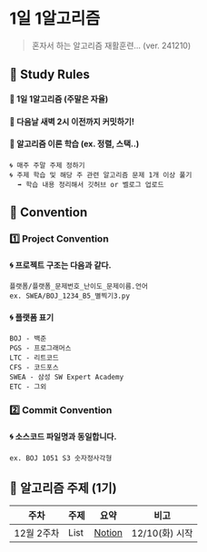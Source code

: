 # 1일 1알고리즘 
> 혼자서 하는 알고리즘 재활훈련... (ver. 241210)

## 🥊 Study Rules
#### 🍥 **1일 1알고리즘** (주말은 자율)  
#### 🍥 **다음날 새벽 2시 이전까지 커밋**하기!  

#### 🍥 알고리즘 이론 학습 (ex. 정렬, 스택..)  
```
🌀 매주 주말 주제 정하기  
🌀 주제 학습 및 해당 주 관련 알고리즘 문제 1개 이상 풀기   
  ➡️ 학습 내용 정리해서 깃허브 or 벨로그 업로드  
```


## 📌 Convention
### 1️⃣ Project Convention  
#### 🌀 프로젝트 구조는 다음과 같다.  
    플랫폼/플랫폼_문제번호_난이도_문제이름.언어
    ex. SWEA/BOJ_1234_B5_별찍기3.py

#### 🌀 플랫폼 표기  
    BOJ - 백준  
    PGS - 프로그래머스  
    LTC - 리트코드  
    CFS - 코드포스  
    SWEA - 삼성 SW Expert Academy  
    ETC - 그외

### 2️⃣ Commit Convention
#### 🌀 소스코드 파일명과 동일합니다. 
    ex. BOJ 1051 S3 숫자정사각형


## 📝 알고리즘 주제 (1기)
| 주차        | 주제   | 요약         | 비고           |
|-----------|------|------------|--------------|
| 12월 2주차 | List | [Notion]() | 12/10(화) 시작  |
